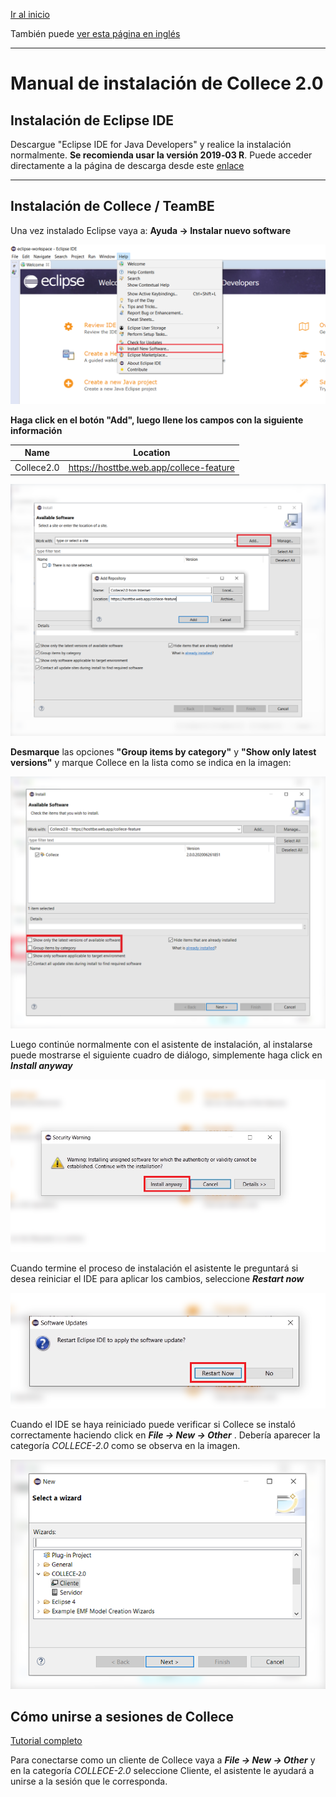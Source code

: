 [Ir al inicio](/README_ES.md)

También puede [ver esta página en inglés](/INSTALLATION.md)

---

# Manual de instalación de Collece 2.0

## Instalación de Eclipse IDE

Descargue "Eclipse IDE for Java Developers" y realice la instalación normalmente. **Se recomienda usar la versión 2019‑03 R**. Puede acceder directamente a la página de descarga desde este [enlace](https://www.eclipse.org/downloads/packages/release/2019-03/r) 

---

## Instalación de Collece / TeamBE

Una vez instalado Eclipse vaya a:  **Ayuda &rarr; Instalar nuevo software**

![](assets/img/help-install-new-software.png)

**Haga click en el botón  "Add", luego llene los campos con la siguiente información**

| Name       | Location                                |
| ---------- | --------------------------------------- |
| Collece2.0 | https://hosttbe.web.app/collece-feature |

![](assets/img/add-software-source.png)

**Desmarque** las opciones **"Group items by category"** y **"Show only latest versions"** y marque Collece en la lista como se indica en la imagen: 

![](assets/img/uncheck-options.png)

Luego continúe normalmente con el asistente de instalación, al instalarse puede mostrarse el siguiente cuadro de diálogo, simplemente haga click en ***Install anyway***

![](assets/img/install-anyway.png)

Cuando termine el proceso de instalación el asistente le preguntará si desea reiniciar el IDE para aplicar los cambios, seleccione ***Restart now***

![](assets/img/restart-now.png)

Cuando el IDE se haya reiniciado puede verificar si Collece se instaló correctamente haciendo click en
***File &rarr; New &rarr; Other*** . Debería aparecer la categoría *COLLECE-2.0* como se observa en la imagen.

![](assets/img/collece-cat.png)

## Cómo unirse a sesiones de Collece

[Tutorial completo](/JOIN_SESSIONS_ES.md)

Para conectarse como un cliente de Collece vaya a ***File &rarr; New &rarr; Other*** y en la categoría *COLLECE-2.0* seleccione Cliente, el asistente le ayudará a unirse a la sesión que le corresponda.
